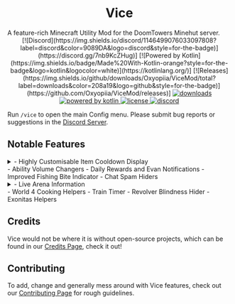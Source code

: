 <h1 align="center">Vice</h1>
A feature-rich Minecraft Utility Mod for the DoomTowers Minehut server.

<div align="center">
	[![Discord](https://img.shields.io/discord/1146499076033097808?label=discord&color=9089DA&logo=discord&style=for-the-badge)](https://discord.gg/7nb9KcZHug)]
	[![Powered by Kotlin](https://img.shields.io/badge/Made%20With-Kotlin-orange?style=for-the-badge&logo=kotlin&logocolor=white)](https://kotlinlang.org/)]
	[![Releases](https://img.shields.io/github/downloads/Oxyopiia/ViceMod/total?label=downloads&color=208a19&logo=github&style=for-the-badge)](https://github.com/Oxyopiia/ViceMod/releases)] 
	<a href="https://github.com/Oxyopiia/ViceMod/releases" target="_blank">
    		<img alt="downloads" src="https://img.shields.io/github/v/release/Oxyopiia/ViceMod?color=4166f5&style=for-the-badge"/>
  	</a>
	<a href="[https://github.com/Oxyopiia/ViceMod/blob/main/LICENSE](https://kotlinlang.org/)" target="_blank">
    		<img alt="powered by kotlin" src="https://img.shields.io/badge/Made%20With-Kotlin-orange?style=for-the-badge&logo=kotlin&logocolor=white"/>
  	</a>
  	<a href="https://github.com/Oxyopiia/ViceMod/blob/main/LICENSE" target="_blank">
    		<img alt="license" src="https://img.shields.io/github/license/Oxyopiia/ViceMod?color=4166f5&style=for-the-badge"/>
  	</a>
  	<a href="[https://discord.gg/7nb9KcZHug](https://discord.gg/7nb9KcZHug)" target="_blank">
   		<img alt="discord" src="https://img.shields.io/discord/1146499076033097808?color=9089DA&logo=discord&style=for-the-badge"/>
  	</a>
</div>

Run `/vice` to open the main Config menu.
Please submit bug reports or suggestions in the [Discord Server](https://discord.gg/7nb9KcZHug).

## Notable Features
<details><summary>- Highly Customisable Item Cooldown Display</summary>
	Renders a cooldown background for specific DoomTowers items, such as the Burger Blade, in the hotbar.
	- 4 Unique Display Modes: Vanilla, Static, Fade, and Text Only,
	- A toggleable timer to accompany the background,
	- A toggleable timer next to the crosshair for quick viewing,
	- A toggle to display if a Cooldown is locked behind an unequipped set.
</details>
- Ability Volume Changers 
- Daily Rewards and Evan Notifications
- Improved Fishing Bite Indicator
- Chat Spam Hiders
<details><summary>- Live Arena Information</summary>
	Displays useful statistics on-screen during an Arena session, with many optional settings for customisability:
	- Wave Time
	- Mobs Remaining
	- Mob Effects
	- Projected Drops and Drop Rates
</details>
- World 4 Cooking Helpers
- Train Timer
- Revolver Blindness Hider
- Exonitas Helpers

## Credits
Vice would not be where it is without open-source projects, which can be found in our [Credits Page](https://github.com/Oxyopiia/ViceMod/blob/master/CREDITS.md "Credits"), check it out!

## Contributing
To add, change and generally mess around with Vice features, check out our [Contributing Page](https://github.com/Oxyopiia/ViceMod/blob/master/CONTRIBUTING.md "Contributing") for rough guidelines.
